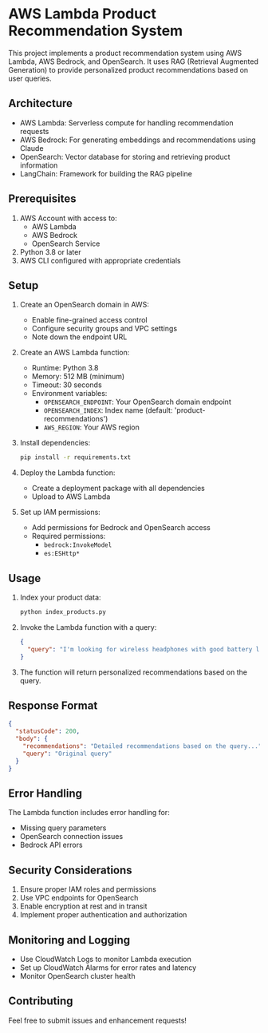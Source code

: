 # AWS Lambda Product Recommendation System

This project implements a product recommendation system using AWS Lambda, AWS Bedrock, and OpenSearch. It uses RAG (Retrieval Augmented Generation) to provide personalized product recommendations based on user queries.

## Architecture

- AWS Lambda: Serverless compute for handling recommendation requests
- AWS Bedrock: For generating embeddings and recommendations using Claude
- OpenSearch: Vector database for storing and retrieving product information
- LangChain: Framework for building the RAG pipeline

## Prerequisites

1. AWS Account with access to:
   - AWS Lambda
   - AWS Bedrock
   - OpenSearch Service
2. Python 3.8 or later
3. AWS CLI configured with appropriate credentials

## Setup

1. Create an OpenSearch domain in AWS:
   - Enable fine-grained access control
   - Configure security groups and VPC settings
   - Note down the endpoint URL

2. Create an AWS Lambda function:
   - Runtime: Python 3.8
   - Memory: 512 MB (minimum)
   - Timeout: 30 seconds
   - Environment variables:
     - `OPENSEARCH_ENDPOINT`: Your OpenSearch domain endpoint
     - `OPENSEARCH_INDEX`: Index name (default: 'product-recommendations')
     - `AWS_REGION`: Your AWS region

3. Install dependencies:
   ```bash
   pip install -r requirements.txt
   ```

4. Deploy the Lambda function:
   - Create a deployment package with all dependencies
   - Upload to AWS Lambda

5. Set up IAM permissions:
   - Add permissions for Bedrock and OpenSearch access
   - Required permissions:
     - `bedrock:InvokeModel`
     - `es:ESHttp*`

## Usage

1. Index your product data:
   ```bash
   python index_products.py
   ```

2. Invoke the Lambda function with a query:
   ```json
   {
     "query": "I'm looking for wireless headphones with good battery life"
   }
   ```

3. The function will return personalized recommendations based on the query.

## Response Format

```json
{
  "statusCode": 200,
  "body": {
    "recommendations": "Detailed recommendations based on the query...",
    "query": "Original query"
  }
}
```

## Error Handling

The Lambda function includes error handling for:
- Missing query parameters
- OpenSearch connection issues
- Bedrock API errors

## Security Considerations

1. Ensure proper IAM roles and permissions
2. Use VPC endpoints for OpenSearch
3. Enable encryption at rest and in transit
4. Implement proper authentication and authorization

## Monitoring and Logging

- Use CloudWatch Logs to monitor Lambda execution
- Set up CloudWatch Alarms for error rates and latency
- Monitor OpenSearch cluster health

## Contributing

Feel free to submit issues and enhancement requests! 